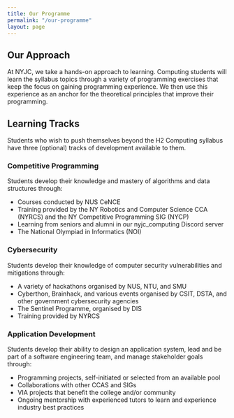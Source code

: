```yaml
---
title: Our Programme
permalink: "/our-programme"
layout: page
---
```


## Our Approach
At NYJC, we take a hands-on approach to learning. Computing students will learn the syllabus topics through a variety of programming exercises that keep the focus on gaining programming experience. We then use this experience as an anchor for the theoretical principles that improve their programming.

## Learning Tracks

Students who wish to push themselves beyond the H2 Computing syllabus have three (optional) tracks of development available to them.

### Competitive Programming

Students develop their knowledge and mastery of algorithms and data structures through:
- Courses conducted by NUS CeNCE
- Training provided by the NY Robotics and Computer Science CCA (NYRCS) and the NY Competitive Programming SIG (NYCP)
- Learning from seniors and alumni in our nyjc_computing Discord server
- The National Olympiad in Informatics (NOI)

### Cybersecurity

Students develop their knowledge of computer security vulnerabilities and mitigations through:
- A variety of hackathons organised by NUS, NTU, and SMU
- Cyberthon, Brainhack, and various events organised by CSIT, DSTA, and other government cybersecurity agencies
- The Sentinel Programme, organised by DIS
- Training provided by NYRCS

### Application Development

Students develop their ability to design an application system, lead and be part of a software engineering team, and manage stakeholder goals through:
- Programming projects, self-initiated or selected from an available pool
- Collaborations with other CCAS and SIGs
- VIA projects that benefit the college and/or community
- Ongoing mentorship with experienced tutors to learn and experience industry best practices


